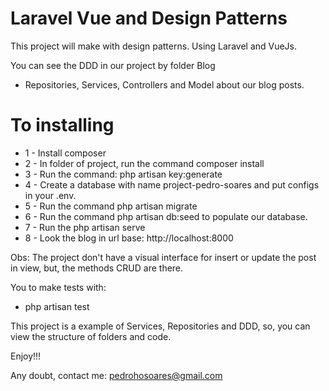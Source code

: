 
# Laravel Vue and Design Patterns

This project will make with design patterns. Using Laravel and VueJs.

You can see the DDD in our project by folder Blog

- Repositories, Services, Controllers and Model about our blog posts.

# To installing
- 1 - Install composer
- 2 - In folder of project, run the command composer install
- 3 - Run the command: php artisan key:generate
- 4 - Create a database with name project-pedro-soares and put configs in your .env.
- 5 - Run the command php artisan migrate
- 6 - Run the command php artisan db:seed to populate our database.
- 7 - Run the php artisan serve
- 8 - Look the blog in url base: http://localhost:8000

Obs: The project don't have a visual interface for insert or update the post in view, but, the methods CRUD are there.

You to make tests with:
- php artisan test

This project is a example of Services, Repositories and DDD, so, you can view the structure of folders and code.

Enjoy!!!

Any doubt, contact me: pedrohosoares@gmail.com


